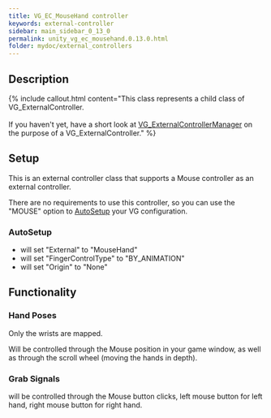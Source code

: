 ```yaml
---
title: VG_EC_MouseHand controller
keywords: external-controller
sidebar: main_sidebar_0_13_0
permalink: unity_vg_ec_mousehand.0.13.0.html
folder: mydoc/external_controllers
---
```


## Description

{% include callout.html content="This class represents a child class of VG_ExternalController.<br><br> If you haven't yet, have a short look at [VG_ExternalControllerManager](unity_component_vgexternalcontrollermanager.0.13.0.html) on the purpose of a VG_ExternalController." %}

## Setup 

This is an external controller class that supports a Mouse controller as an external controller.

There are no requirements to use this controller, so you can use the "MOUSE" option to [AutoSetup](unity_component_myvirtualgrasp.0.13.0.html#autosetup) your VG configuration.

### AutoSetup

* will set "External" to "MouseHand"
* will set "FingerControlType" to "BY_ANIMATION"
* will set "Origin" to "None"

## Functionality

### Hand Poses
Only the wrists are mapped.

Will be controlled through the Mouse position in your game window, as well as through the scroll wheel (moving the hands in depth).

### Grab Signals
will be controlled through the Mouse button clicks, left mouse button for left hand, right mouse button for right hand.
